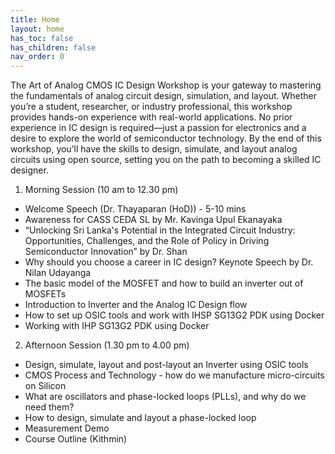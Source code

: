 ```yaml
---
title: Home
layout: home
has_toc: false
has_children: false
nav_order: 0
---
```


The Art of Analog CMOS IC Design Workshop is your gateway to mastering the fundamentals of analog circuit design, simulation, and layout. Whether you’re a student, researcher, or industry professional, this workshop provides hands-on experience with real-world applications. No prior experience in IC design is required—just a passion for electronics and a desire to explore the world of semiconductor technology.
By the end of this workshop, you’ll have the skills to design, simulate, and layout analog circuits using open source, setting you on the path to becoming a skilled IC designer.

1. Morning Session (10 am to 12.30 pm)
- Welcome Speech (Dr. Thayaparan (HoD)) - 5-10 mins
- Awareness for CASS CEDA SL by Mr. Kavinga Upul Ekanayaka
- “Unlocking Sri Lanka's Potential in the Integrated Circuit Industry: Opportunities, Challenges, and the Role of Policy in Driving Semiconductor Innovation” by Dr. Shan
- Why should you choose a career in IC design? Keynote Speech by Dr. Nilan Udayanga
- The basic model of the MOSFET and how to build an inverter out of MOSFETs
- Introduction to Inverter and the Analog IC Design flow
- How to set up OSIC tools and work with IHSP SG13G2 PDK using Docker
- Working with IHP SG13G2 PDK using Docker

2. Afternoon Session (1.30 pm to 4.00 pm)
- Design, simulate, layout and post-layout an Inverter using OSIC tools
- CMOS Process and Technology - how do we manufacture micro-circuits on Silicon
- What are oscillators and phase-locked loops (PLLs), and why do we need them?
- How to design, simulate and layout a phase-locked loop
- Measurement Demo
- Course Outline (Kithmin)

